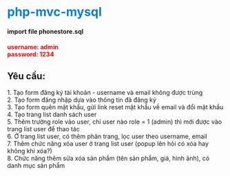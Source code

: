 <h1 style="color: #0b7dda">php-mvc-mysql</h1> 
<h4>import file phonestore.sql</h4>
<h4 style="color: red">username: admin<br/>
password: 1234</h4>
<h2>Yêu cầu: </h2>
1. Tạo form đăng ký tài khoản - username và email không được trùng<br/>
2. Tạo form đăng nhập dựa vào thông tin đã đăng ký <br/>
3. Tạo form quên mật khẩu, gửi link reset mật khẩu về email và đổi mật khẩu<br/>
4. Tạo trang list danh sách user <br/>
5. Thêm trường role vào user, chỉ user nào role = 1 (admin) thì mới được vào trang list user để thao tác <br/>
6. Ở trang list user, có thêm phân trang, lọc user theo username, email <br/>
7. Thêm chức năng xóa user ở trang list user (popup lên hỏi có xóa hay không khi xóa?) <br/>
8. Chức năng thêm sửa xóa sản phẩm (tên sản phẩm, giá, hình ảnh), có danh mục sản phẩm <br/>